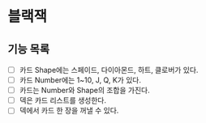 # 블랙잭

## 기능 목록

- [ ] 카드 Shape에는 스페이드, 다이아몬드, 하트, 클로버가 있다.
- [ ] 카드 Number에는 1~10, J, Q, K가 있다.
- [ ] 카드는 Number와 Shape의 조합을 가진다.
- [ ] 덱은 카드 리스트를 생성한다.
- [ ] 덱에서 카드 한 장을 꺼낼 수 있다.